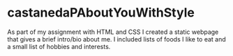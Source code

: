 # castanedaPAboutYouWithStyle

As part of my assignment with HTML and CSS I created a static webpage that gives a brief intro/bio about me. I included lists of foods I like to eat and a small list of hobbies and interests.
